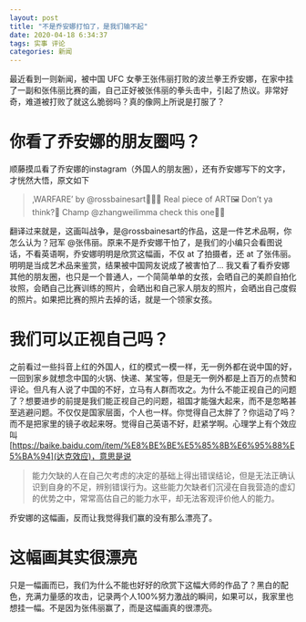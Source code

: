 ```yaml
---
layout: post
title: "不是乔安娜打怕了，是我们输不起"
date: 2020-04-18 6:34:37
tags: 实事 评论
categories: 新闻
---
```


最近看到一则新闻，被中国 UFC 女拳王张伟丽打败的波兰拳王乔安娜，在家中挂了一副和张伟丽比赛的画，自己正好被张伟丽的拳头击中，引起了热议。非常好奇，难道被打败了就这么脆弱吗？真的像网上所说是打服了？

# 你看了乔安娜的朋友圈吗？

顺藤摸瓜看了乔安娜的instagram（外国人的朋友圈），还有乔安娜写下的文字，才恍然大悟，原文如下

> ‚WARFARE’ by @rossbainesart👨🏻‍🎨
Real piece of ART🖼 Don’t ya think?🤩 Champ @zhangweilimma check this one👌🏼

翻译过来就是，这画叫战争，是@rossbainesart的作品，这是一件艺术品啊，你怎么认为？冠军 @张伟丽。原来不是乔安娜干怕了，是我们的小编只会看图说话，不看英语啊，乔安娜明明是欣赏这幅画，不仅 at 了拍摄者，还 at 了张伟丽。明明是当成艺术品来鉴赏，结果被中国网友说成了被害怕了... 我又看了看乔安娜其他的朋友圈，也只是一个普通人，一个简简单单的女孩，会晒自己的美颜自拍化妆照，会晒自己比赛训练的照片，会晒出和自己家人朋友的照片，会晒出自己度假的照片。如果把比赛的照片去掉的话，就是一个领家女孩。

# 我们可以正视自己吗？

之前看过一些抖音上红的外国人，红的模式一模一样，无一例外都在说中国的好，一回到家乡就想念中国的火锅、快递、某宝等，但是无一例外都是上百万的点赞和评论。但凡有人说了中国的不好，立马有人群而攻之。为什么不能正视自己的问题了？想要进步的前提是我们能正视自己的问题，祖国才能强大起来，而不是忽略甚至逃避问题。不仅仅是国家层面，个人也一样。你觉得自己太胖了？你运动了吗？而不是把家里的镜子收起来呀。觉得自己英语不好，赶紧学啊。心理学上有个效应叫 [https://baike.baidu.com/item/%E8%BE%BE%E5%85%8B%E6%95%88%E5%BA%94](达克效应)，意思是说

> 能力欠缺的人在自己欠考虑的决定的基础上得出错误结论，但是无法正确认识到自身的不足，辨别错误行为。这些能力欠缺者们沉浸在自我营造的虚幻的优势之中，常常高估自己的能力水平，却无法客观评价他人的能力。

乔安娜的这幅画，反而让我觉得我们赢的没有那么漂亮了。

# 这幅画其实很漂亮

只是一幅画而已，我们为什么不能也好好的欣赏下这幅大师的作品了？黑白的配色，充满力量感的攻击，记录两个人100%努力激战的瞬间，如果可以，我家里也想挂一幅。不是因为张伟丽赢了，而是这幅画真的很漂亮。